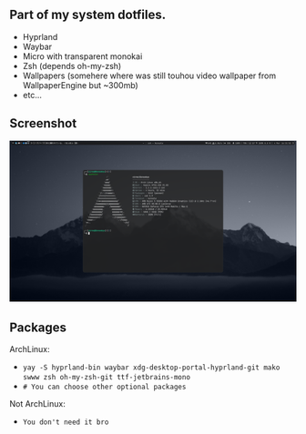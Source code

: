 ## Part of my system dotfiles.
- Hyprland
- Waybar
- Micro with transparent monokai
- Zsh (depends oh-my-zsh)
- Wallpapers (somehere where was still touhou video wallpaper from WallpaperEngine but ~300mb)
- etc...

## Screenshot
![Screenshot](/screenshot.png "Screenshot")

## Packages
ArchLinux:<br>
- `yay -S hyprland-bin waybar xdg-desktop-portal-hyprland-git mako swww zsh oh-my-zsh-git ttf-jetbrains-mono`
- `# You can choose other optional packages`
  
Not ArchLinux:
- `You don't need it bro`